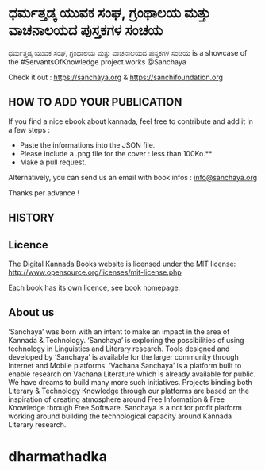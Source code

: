 # ಧರ್ಮತ್ತಡ್ಕ ಯುವಕ ಸಂಘ, ಗ್ರಂಥಾಲಯ ಮತ್ತು ವಾಚನಾಲಯದ ಪುಸ್ತಕಗಳ ಸಂಚಯ

ಧರ್ಮತ್ತಡ್ಕ ಯುವಕ ಸಂಘ, ಗ್ರಂಥಾಲಯ ಮತ್ತು ವಾಚನಾಲಯದ ಪುಸ್ತಕಗಳ ಸಂಚಯ is a showcase of the #ServantsOfKnowledge project works @Sanchaya

Check it out : https://sanchaya.org & https://sanchifoundation.org

## HOW TO ADD YOUR PUBLICATION

If you find a nice ebook about kannada, feel free to contribute and add it in a few steps :

- Paste the informations into the JSON file.
- Please include a .png file for the cover : less than 100Ko.**
- Make a pull request.

Alternatively, you can send us an email with book infos : info@sanchaya.org

Thanks per advance !

## HISTORY


## Licence

The Digital Kannada Books website is licensed under the MIT license: http://www.opensource.org/licenses/mit-license.php

Each book has its own licence, see book homepage.

## About us
‘Sanchaya’ was born with an intent to make an impact in the area of Kannada & Technology. ‘Sanchaya’ is exploring the possibilities of using technology in Linguistics and Literary research. Tools designed and developed by ‘Sanchaya’ is available for the larger community through Internet and Mobile platforms. ‘Vachana Sanchaya’ is a platform built to enable research on Vachana Literature which is already available for public. We have dreams to build many more such initiatives. Projects binding both Literary & Technology Knowledge through our platforms are based on the inspiration of creating atmosphere around Free Information & Free Knowledge through Free Software. Sanchaya is a not for profit platform working around building the technological capacity around Kannada Literary research.
# dharmathadka
